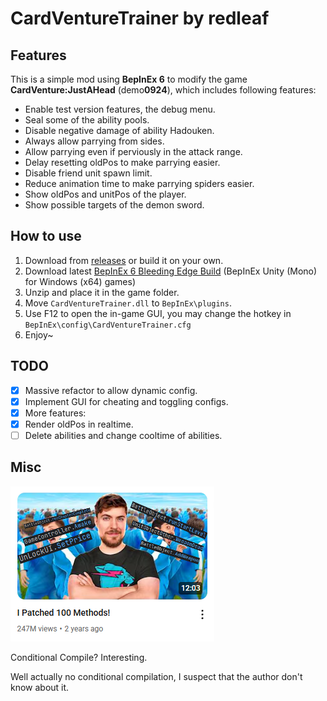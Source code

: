 # CardVentureTrainer by redleaf

## Features

This is a simple mod using **BepInEx 6** to modify the game **CardVenture:JustAHead** (demo**0924**), which includes following features:

* Enable test version features, the debug menu.
* Seal some of the ability pools.
* Disable negative damage of ability Hadouken.
* Always allow parrying from sides.
* Allow parrying even if perviously in the attack range.
* Delay resetting oldPos to make parrying easier.
* Disable friend unit spawn limit.
* Reduce animation time to make parrying spiders easier.
* Show oldPos and unitPos of the player.
* Show possible targets of the demon sword.

## How to use

1. Download from [releases](https://github.com/redleaf1221/CardVentureTrainer/releases/latest) or build it on your own.
2. Download latest [BepInEx 6 Bleeding Edge Build](https://builds.bepinex.dev/projects/bepinex_be) (BepInEx Unity (Mono) for Windows (x64) games)
3. Unzip and place it in the game folder.
4. Move `CardVentureTrainer.dll` to `BepInEx\plugins`.
5. Use F12 to open the in-game GUI, you may change the hotkey in `BepInEx\config\CardVentureTrainer.cfg`
6. Enjoy~

## TODO

- [x] Massive refactor to allow dynamic config.
- [x] Implement GUI for cheating and toggling configs.
- [x] More features:
- [x] Render oldPos in realtime.
- [ ] Delete abilities and change cooltime of abilities.

## Misc

<img src="misc/I Patched 100 Methods.png">

Conditional Compile? Interesting.

Well actually no conditional compilation, I suspect that the author don't know about it.
